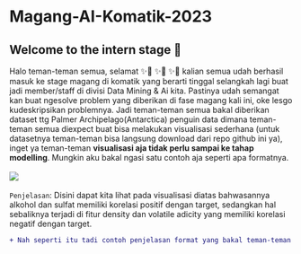 # Magang-AI-Komatik-2023

## Welcome to the intern stage 💾
Halo teman-teman semua, selamat ✨🥳 ✨🥳 ✨🥳 kalian semua udah berhasil masuk ke stage magang di komatik yang berarti tinggal selangkah lagi buat jadi member/staff di divisi Data Mining & Ai kita. Pastinya udah semangat kan buat ngesolve problem yang diberikan di fase magang kali ini, oke lesgo kudeskripsikan problemnya. Jadi teman-teman semua bakal diberikan dataset ttg Palmer Archipelago(Antarctica) penguin data dimana teman-teman semua diexpect buat bisa melakukan visualisasi sederhana (untuk datasetnya teman-teman bisa langsung download dari repo github ini ya), inget ya teman-teman <b>visualisasi aja tidak perlu sampai ke tahap modelling</b>. Mungkin aku bakal ngasi satu contoh aja seperti apa formatnya. <br> <br>
<image src='https://github.com/RidwendDev/Magang-AI-Komatik-2023/blob/main/image/wine.png'> <br><br>
`Penjelasan`: Disini dapat kita lihat pada visualisasi diatas bahwasannya alkohol dan sulfat memiliki korelasi positif dengan target, sedangkan hal sebaliknya terjadi di fitur density dan volatile adicity yang memiliki korelasi negatif dengan target. <br>


```diff
+ Nah seperti itu tadi contoh penjelasan format yang bakal teman-teman kerjain di magang Komatik divisi DatMin & Ai kali ini, Simple kan??? Semoga dapat dimengerti jikalau masih ada yang ingin ditanyakan bisa langsung menghubungi nomor wa ku. Thanksss teman-teman semoga bisa lolos sampai tahap akhir dan sama-sama berproses dan berprogress di divisi nanti, serta tentunya membawa nama Gadjah Mada di kancah lomba prestisius yang akan datang. SEMANGATTTT!!!!
```
